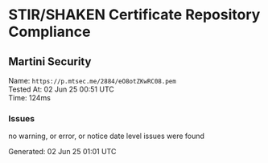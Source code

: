 # STIR/SHAKEN Certificate Repository Compliance

## Martini Security

Name: `https://p.mtsec.me/2884/eO8otZKwRC08.pem`\
Tested At: 02 Jun 25 00:51 UTC\
Time: 124ms

### Issues

no warning, or error, or notice date level issues were found

Generated: 02 Jun 25 01:01 UTC